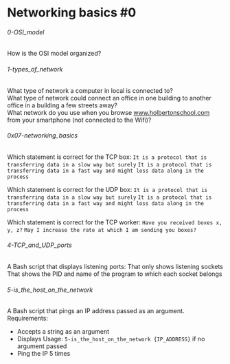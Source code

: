 # Networking basics #0
###### 0-OSI_model
How is the OSI model organized?

###### 1-types_of_network
What type of network a computer in local is connected to?</br>
What type of network could connect an office in one building to another office in a building a few streets away?</br>
What network do you use when you browse www.holbertonschool.com from your smartphone (not connected to the Wifi)?

###### 0x07-networking_basics
Which statement is correct for the TCP box:
`It is a protocol that is transferring data in a slow way but surely`
`It is a protocol that is transferring data in a fast way and might loss data along in the process`

Which statement is correct for the UDP box:
`It is a protocol that is transferring data in a slow way but surely`
`It is a protocol that is transferring data in a fast way and might loss data along in the process`

Which statement is correct for the TCP worker:
`Have you received boxes x, y, z?`
`May I increase the rate at which I am sending you boxes?`

###### 4-TCP_and_UDP_ports
A Bash script that displays listening ports:
That only shows listening sockets
That shows the PID and name of the program to which each socket belongs

###### 5-is_the_host_on_the_network
A Bash script that pings an IP address passed as an argument.
Requirements:
- Accepts a string as an argument
- Displays Usage: `5-is_the_host_on_the_network {IP_ADDRESS}` if no argument passed
- Ping the IP 5 times
